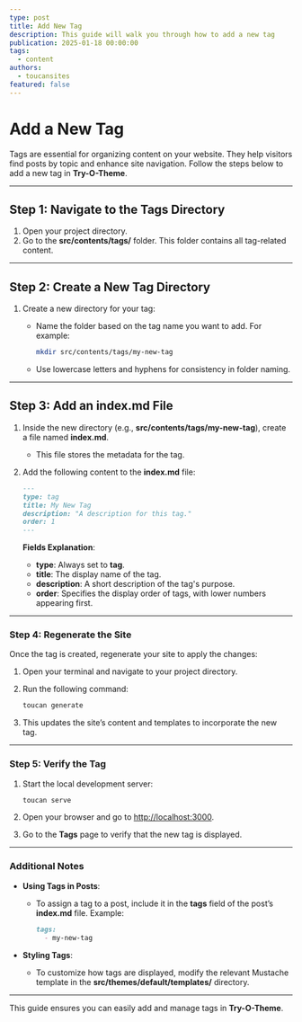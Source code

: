 ```yaml
---
type: post
title: Add New Tag
description: This guide will walk you through how to add a new tag
publication: 2025-01-18 00:00:00
tags:
  - content
authors:
  - toucansites
featured: false
---
```


# Add a New Tag

Tags are essential for organizing content on your website. They help visitors find posts by topic and enhance site navigation. Follow the steps below to add a new tag in **Try-O-Theme**.

---

## Step 1: Navigate to the Tags Directory

1. Open your project directory.
2. Go to the **src/contents/tags/** folder. This folder contains all tag-related content.

---

## Step 2: Create a New Tag Directory

1. Create a new directory for your tag:
   - Name the folder based on the tag name you want to add. For example:

     ```bash
     mkdir src/contents/tags/my-new-tag
     ```

   - Use lowercase letters and hyphens for consistency in folder naming.

---

## Step 3: Add an **index.md** File

1. Inside the new directory (e.g., **src/contents/tags/my-new-tag**), create a file named **index.md**.
   - This file stores the metadata for the tag.

2. Add the following content to the **index.md** file:

   ```markdown
   ---
   type: tag
   title: My New Tag
   description: "A description for this tag."
   order: 1
   ---
   ```

   **Fields Explanation**:
   - **type**: Always set to **tag**.
   - **title**: The display name of the tag.
   - **description**: A short description of the tag's purpose.
   - **order**: Specifies the display order of tags, with lower numbers appearing first.

---

### Step 4: Regenerate the Site

Once the tag is created, regenerate your site to apply the changes:

1. Open your terminal and navigate to your project directory.
2. Run the following command:

   ```bash
   toucan generate
   ```

3. This updates the site’s content and templates to incorporate the new tag.

---

### Step 5: Verify the Tag

1. Start the local development server:

   ```bash
   toucan serve
   ```

2. Open your browser and go to [http://localhost:3000](http://localhost:3000).
3. Go to the **Tags** page to verify that the new tag is displayed.

---

### Additional Notes

- **Using Tags in Posts**:
  - To assign a tag to a post, include it in the **tags** field of the post’s **index.md** file. Example:

    ```markdown
    tags:
      - my-new-tag
    ```

- **Styling Tags**:
  - To customize how tags are displayed, modify the relevant Mustache template in the **src/themes/default/templates/** directory.

---

This guide ensures you can easily add and manage tags in **Try-O-Theme**.
